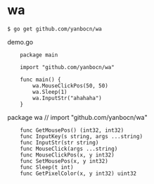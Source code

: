 # wa

	$ go get github.com/yanbocn/wa

demo.go

        package main
        
        import "github.com/yanbocn/wa"
        
        func main() {
	        wa.MouseClickPos(50, 50)
	        wa.Sleep(1)
	        wa.InputStr("ahahaha")
        }

package wa // import "github.com/yanbocn/wa"

		func GetMousePos() (int32, int32)
		func InputKey(s string, args ...string)
		func InputStr(str string)
		func MouseClick(args ...string)
		func MouseClickPos(x, y int32)
		func SetMousePos(x, y int32)
		func Sleep(t int)
    	func GetPixelColor(x, y int32) uint32